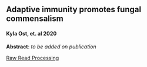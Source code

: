 ## Adaptive immunity promotes fungal commensalism
#### Kyla Ost, et. al 2020

**Abstract**: *to be added on publication*

[Raw Read Processing]()
[]()
